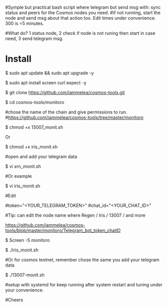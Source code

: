 
#Symple but practical bash script where telegram bot send msg with: sync status and peers for the Cosmos nodes you need.
#if not running, start the node and send msg about that action too. Edit times under convenience. 300 is =5 minutes.

#What do? 1 status node, 2 check if node is not runing then start in case need, 3 send telegram msg.

# Install

$ sudo apt update && sudo apt upgrade -y

$ sudo apt install screen curl expect -y

$ git clone https://github.com/iammelea/cosmos-tools.git

$ cd cosmos-tools/monitoro

#chose the name of the chain and give permissions to run.
#https://github.com/iammelea/cosmos-tools/tree/master/monitoro

$ chmod +x 13007_monit.sh

Or

$ chmod +x iris_monit.sh


#open and add your telegram data

$ vi xrn_monit.sh

#Or example

$ vi iris_monit.sh

#Edit

#token="<YOUR_TELEGRAM_TOKEN>"
#chat_id="<YOUR_CHAT_ID>"

#Tip: can edit the node name where Regen / Iris / 13007 / and more

https://github.com/iammelea/cosmos-tools/blob/master/monitoro/Telegram_bot_token_chatID

$ Screen -S monitoro

$ ./iris_monit.sh

#Or for cosmos testnet, remember chose the same you add your telegram data

$ ./13007-monit.sh

#setup with systemd for keep running after system restart and tuning under your convenience.

#Cheers

